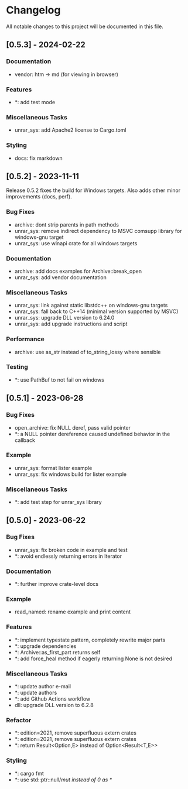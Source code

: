 # Changelog

All notable changes to this project will be documented in this file.

## [0.5.3] - 2024-02-22

### Documentation

-  vendor: htm -> md (for viewing in browser)

### Features

-  *: add test mode

### Miscellaneous Tasks

-  unrar_sys: add Apache2 license to Cargo.toml

### Styling

-  docs: fix markdown

## [0.5.2] - 2023-11-11

Release 0.5.2 fixes the build for Windows targets.
Also adds other minor improvements (docs, perf).

### Bug Fixes

-  archive: dont strip parents in path methods
-  unrar_sys: remove indirect dependency to MSVC comsupp library for windows-gnu target
-  unrar_sys: use winapi crate for all windows targets

### Documentation

-  archive: add docs examples for Archive::break_open
-  unrar_sys: add vendor documentation

### Miscellaneous Tasks

-  unrar_sys: link against static libstdc++ on windows-gnu targets
-  unrar_sys: fall back to C++14 (minimal version supported by MSVC)
-  unrar_sys: upgrade DLL version to 6.24.0
-  unrar_sys: add upgrade instructions and script

### Performance

-  archive: use as_str instead of to_string_lossy where sensible

### Testing

-  *: use PathBuf to not fail on windows

## [0.5.1] - 2023-06-28

### Bug Fixes

-  open_archive: fix NULL deref, pass valid pointer
-  *: a NULL pointer dereference caused undefined behavior in the callback

### Example

-  unrar_sys: format lister example
-  unrar_sys: fix windows build for lister example

### Miscellaneous Tasks

-  *: add test step for unrar_sys library

## [0.5.0] - 2023-06-22

### Bug Fixes

-  unrar_sys: fix broken code in example and test
-  *: avoid endlessly returning errors in Iterator

### Documentation

-  *: further improve crate-level docs

### Example

-  read_named: rename example and print content

### Features

-  *: implement typestate pattern, completely rewrite major parts
-  *: upgrade dependencies
-  *: Archive::as_first_part returns self
-  *: add force_heal method if eagerly returning None is not desired

### Miscellaneous Tasks

-  *: update author e-mail
-  *: update authors
-  *: add Github Actions workflow
-  dll: upgrade DLL version to 6.2.8

### Refactor

-  *: edition=2021, remove superfluous extern crates
-  *: edition=2021, remove superfluous extern crates
-  *: return Result<Option<T>,E> instead of Option<Result<T,E>>

### Styling

-  *: cargo fmt
-  *: use std::ptr::null/_mut instead of 0 as *_
